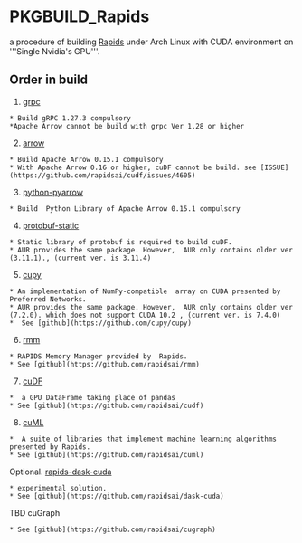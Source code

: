 # PKGBUILD_Rapids

a  procedure of building [Rapids](https://rapids.ai/) under Arch Linux with CUDA environment on  '''Single Nvidia's GPU'''.

## Order in build

1. [grpc](https://github.com/gdaisukesuzuki/PKGBUILD_Rapids/tree/master/grpc/PKGBUILD)

```
* Build gRPC 1.27.3 compulsory
*Apache Arrow cannot be build with grpc Ver 1.28 or higher 
```

2.  [arrow](https://github.com/gdaisukesuzuki/PKGBUILD_Rapids/tree/master/arrow/PKGBUILD)
```
* Build Apache Arrow 0.15.1 compulsory
* With Apache Arrow 0.16 or higher, cuDF cannot be build. see [ISSUE](https://github.com/rapidsai/cudf/issues/4605)
```

3.  [python-pyarrow](https://github.com/gdaisukesuzuki/PKGBUILD_Rapids/tree/master/python-arrow/PKGBUILD)
```
* Build  Python Library of Apache Arrow 0.15.1 compulsory
```

4.  [protobuf-static](https://github.com/gdaisukesuzuki/PKGBUILD_Rapids/tree/master/protobuf-static/PKGBUILD)
```
* Static library of protobuf is required to build cuDF.
* AUR provides the same package. However,  AUR only contains older ver (3.11.1)., (current ver. is 3.11.4)
```

5.  [cupy](https://github.com/gdaisukesuzuki/PKGBUILD_Rapids/tree/master/cupy/PKGBUILD)
```
* An implementation of NumPy-compatible  array on CUDA presented by Preferred Networks.
* AUR provides the same package. However,  AUR only contains older ver (7.2.0). which does not support CUDA 10.2 , (current ver. is 7.4.0) 
*  See [github](https://github.com/cupy/cupy)
```

6.  [rmm](https://github.com/gdaisukesuzuki/PKGBUILD_Rapids/tree/master/rapids-rmm/PKGBUILD)
```
* RAPIDS Memory Manager provided by  Rapids.
* See [github](https://github.com/rapidsai/rmm)
```

7.  [cuDF](https://github.com/gdaisukesuzuki/PKGBUILD_Rapids/tree/master/rapids-cudf/PKGBUILD)
```
*  a GPU DataFrame taking place of pandas
* See [github](https://github.com/rapidsai/cudf)
```

8.  [cuML](https://github.com/gdaisukesuzuki/PKGBUILD_Rapids/tree/master/rapids-ml/PKGBUILD)
```
*  A suite of libraries that implement machine learning algorithms presented by Rapids.
* See [github](https://github.com/rapidsai/cuml)
```

Optional.  [rapids-dask-cuda](https://github.com/gdaisukesuzuki/PKGBUILD_Rapids/tree/master/rapids-dask-cuda/PKGBUILD)
```
* experimental solution.
* See [github](https://github.com/rapidsai/dask-cuda)
```

TBD cuGraph
```
* See [github](https://github.com/rapidsai/cugraph)
```


